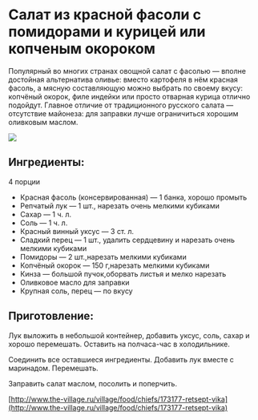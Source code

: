# Салат из красной фасоли с помидорами и курицей или копченым окороком

Популярный во многих странах овощной салат с фасолью — вполне достойная альтернатива оливье: вместо картофеля в нём красная фасоль, а мясную составляющую можно выбрать по своему вкусу: копчёный окорок, филе индейки или просто отварная курица отлично подойдут. Главное отличие от традиционного русского салата — отсутствие майонеза: для заправки лучше ограничиться хорошим оливковым маслом.

![](https://s-media-cache-ak0.pinimg.com/564x/ae/86/39/ae86394ee1360d166aa12bb7f465e9f3.jpg)

## Ингредиенты:

4 порции

* Красная фасоль \(консервированная\) — 1 банка, хорошо промыть
* Репчатый лук — 1 шт., нарезать очень мелкими кубиками
* Сахар — 1 ч. л.
* Соль — 1 ч. л.
* Красный винный уксус — 3 ст. л.
* Сладкий перец — 1 шт., удалить сердцевину и нарезать очень мелкими кубиками
* Помидоры — 2 шт.,нарезать мелкими кубиками
* Копчёный окорок — 150 г,нарезать мелкими кубиками
* Кинза — большой пучок,оборвать листья и мелко нарезать
* Оливковое масло для заправки
* Крупная соль, перец — по вкусу

## Приготовление:

Лук выложить в небольшой контейнер, добавить уксус, соль, сахар и хорошо перемешать. Оставить на полчаса-час в холодильнике.

Соединить все оставшиеся ингредиенты. Добавить лук вместе с маринадом. Перемешать.

Заправить салат маслом, посолить и поперчить.

[http://www.the-village.ru/village/food/chiefs/173177-retsept-vika](http://www.the-village.ru/village/food/chiefs/173177-retsept-vika)

